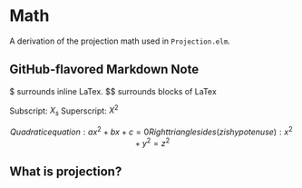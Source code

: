 # Math

A derivation of the projection math used in `Projection.elm`.

## GitHub-flavored Markdown Note

$ surrounds inline LaTex.
$$ surrounds blocks of LaTex

Subscript: $X_s$
Superscript: $X^2$

$$
Quadratic equation: ax^2 + bx + c = 0
Right triangle sides (z is hypotenuse): x^2 + y^2 = z^2
$$

## What is projection?
